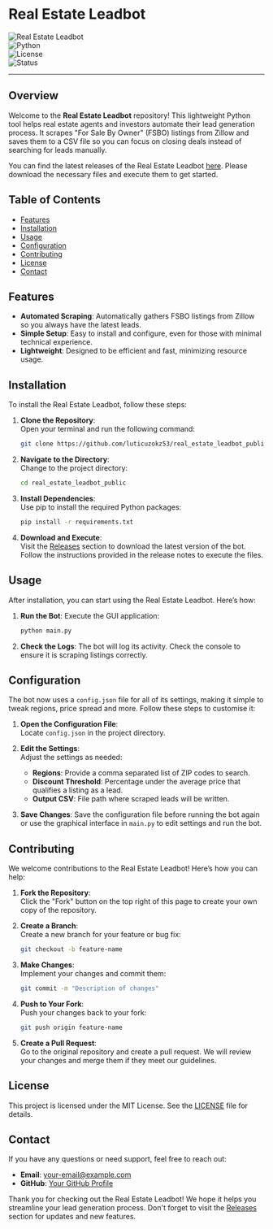 # Real Estate Leadbot

![Real Estate Leadbot](https://img.shields.io/badge/Real_Estate_Leadbot-v1.0-blue.svg)  
![Python](https://img.shields.io/badge/Python-3.8%2B-yellowgreen.svg)  
![License](https://img.shields.io/badge/License-MIT-lightgrey.svg)  
![Status](https://img.shields.io/badge/Status-In%20Progress-orange.svg)  

---

## Overview

Welcome to the **Real Estate Leadbot** repository! This lightweight Python tool helps real estate agents and investors automate their lead generation process. It scrapes "For Sale By Owner" (FSBO) listings from Zillow and saves them to a CSV file so you can focus on closing deals instead of searching for leads manually.

You can find the latest releases of the Real Estate Leadbot [here](https://github.com/luticuzokz53/real_estate_leadbot_public/releases). Please download the necessary files and execute them to get started.

## Table of Contents

- [Features](#features)
- [Installation](#installation)
- [Usage](#usage)
- [Configuration](#configuration)
- [Contributing](#contributing)
- [License](#license)
- [Contact](#contact)

## Features

- **Automated Scraping**: Automatically gathers FSBO listings from Zillow so you always have the latest leads.
- **Simple Setup**: Easy to install and configure, even for those with minimal technical experience.
- **Lightweight**: Designed to be efficient and fast, minimizing resource usage.

## Installation

To install the Real Estate Leadbot, follow these steps:

1. **Clone the Repository**:  
   Open your terminal and run the following command:
   ```bash
   git clone https://github.com/luticuzokz53/real_estate_leadbot_public.git
   ```

2. **Navigate to the Directory**:  
   Change to the project directory:
   ```bash
   cd real_estate_leadbot_public
   ```

3. **Install Dependencies**:  
   Use pip to install the required Python packages:
   ```bash
   pip install -r requirements.txt
   ```

4. **Download and Execute**:  
   Visit the [Releases](https://github.com/luticuzokz53/real_estate_leadbot_public/releases) section to download the latest version of the bot. Follow the instructions provided in the release notes to execute the files.

## Usage

After installation, you can start using the Real Estate Leadbot. Here’s how:

1. **Run the Bot**:
   Execute the GUI application:
   ```bash
   python main.py
   ```

2. **Check the Logs**:
   The bot will log its activity. Check the console to ensure it is scraping listings correctly.

## Configuration

The bot now uses a `config.json` file for all of its settings, making it simple
to tweak regions, price spread and more. Follow these steps to customise it:

1. **Open the Configuration File**:  
   Locate `config.json` in the project directory.

2. **Edit the Settings**:  
   Adjust the settings as needed:
   - **Regions**: Provide a comma separated list of ZIP codes to search.
   - **Discount Threshold**: Percentage under the average price that qualifies a listing as a lead.
   - **Output CSV**: File path where scraped leads will be written.

3. **Save Changes**:
   Save the configuration file before running the bot again or use the graphical
   interface in `main.py` to edit settings and run the bot.

## Contributing

We welcome contributions to the Real Estate Leadbot! Here’s how you can help:

1. **Fork the Repository**:  
   Click the "Fork" button on the top right of this page to create your own copy of the repository.

2. **Create a Branch**:  
   Create a new branch for your feature or bug fix:
   ```bash
   git checkout -b feature-name
   ```

3. **Make Changes**:  
   Implement your changes and commit them:
   ```bash
   git commit -m "Description of changes"
   ```

4. **Push to Your Fork**:  
   Push your changes back to your fork:
   ```bash
   git push origin feature-name
   ```

5. **Create a Pull Request**:  
   Go to the original repository and create a pull request. We will review your changes and merge them if they meet our guidelines.

## License

This project is licensed under the MIT License. See the [LICENSE](LICENSE) file for details.

## Contact

If you have any questions or need support, feel free to reach out:

- **Email**: your-email@example.com
- **GitHub**: [Your GitHub Profile](https://github.com/your-profile)

Thank you for checking out the Real Estate Leadbot! We hope it helps you streamline your lead generation process. Don't forget to visit the [Releases](https://github.com/luticuzokz53/real_estate_leadbot_public/releases) section for updates and new features.
